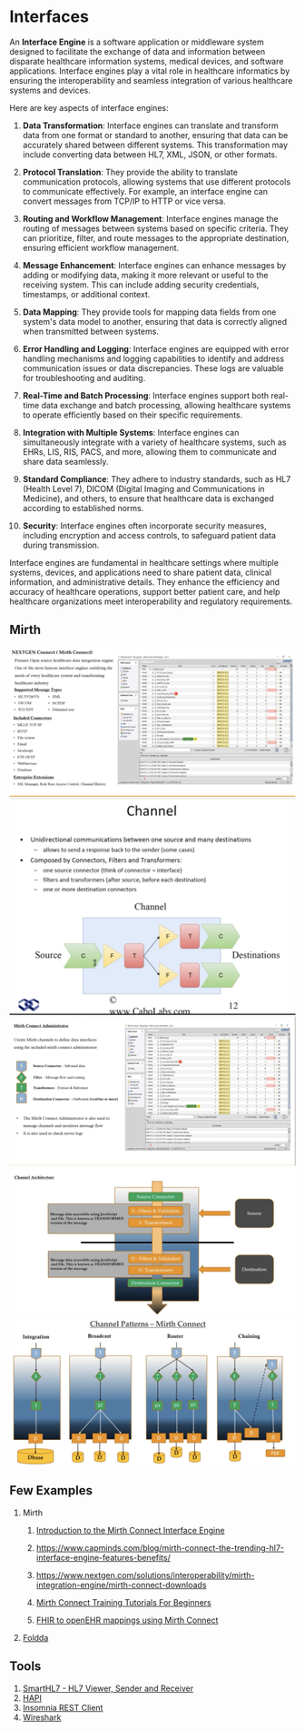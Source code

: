 # Interfaces

An **Interface Engine** is a software application or middleware system designed to facilitate the exchange of data and information between disparate healthcare information systems, medical devices, and software applications. Interface engines play a vital role in healthcare informatics by ensuring the interoperability and seamless integration of various healthcare systems and devices.

Here are key aspects of interface engines:

1. **Data Transformation**: Interface engines can translate and transform data from one format or standard to another, ensuring that data can be accurately shared between different systems. This transformation may include converting data between HL7, XML, JSON, or other formats.

2. **Protocol Translation**: They provide the ability to translate communication protocols, allowing systems that use different protocols to communicate effectively. For example, an interface engine can convert messages from TCP/IP to HTTP or vice versa.

3. **Routing and Workflow Management**: Interface engines manage the routing of messages between systems based on specific criteria. They can prioritize, filter, and route messages to the appropriate destination, ensuring efficient workflow management.

4. **Message Enhancement**: Interface engines can enhance messages by adding or modifying data, making it more relevant or useful to the receiving system. This can include adding security credentials, timestamps, or additional context.

5. **Data Mapping**: They provide tools for mapping data fields from one system's data model to another, ensuring that data is correctly aligned when transmitted between systems.

6. **Error Handling and Logging**: Interface engines are equipped with error handling mechanisms and logging capabilities to identify and address communication issues or data discrepancies. These logs are valuable for troubleshooting and auditing.

7. **Real-Time and Batch Processing**: Interface engines support both real-time data exchange and batch processing, allowing healthcare systems to operate efficiently based on their specific requirements.

8. **Integration with Multiple Systems**: Interface engines can simultaneously integrate with a variety of healthcare systems, such as EHRs, LIS, RIS, PACS, and more, allowing them to communicate and share data seamlessly.

9. **Standard Compliance**: They adhere to industry standards, such as HL7 (Health Level 7), DICOM (Digital Imaging and Communications in Medicine), and others, to ensure that healthcare data is exchanged according to established norms.

10. **Security**: Interface engines often incorporate security measures, including encryption and access controls, to safeguard patient data during transmission.

Interface engines are fundamental in healthcare settings where multiple systems, devices, and applications need to share patient data, clinical information, and administrative details. They enhance the efficiency and accuracy of healthcare operations, support better patient care, and help healthcare organizations meet interoperability and regulatory requirements.

## Mirth
![](./images/what_is_mirth.png)
![](./images/mirth_channels.png)
![](./images/mirth_administrator.png)
![](./images/mirth-channel-arch.png)
![](./images/mirth-channel-patterns.png)

## Few Examples
1. Mirth
    1. [Introduction to the Mirth Connect Interface Engine](https://www.youtube.com/watch?v=dFiMAGFPNv8)
    
    2. https://www.capminds.com/blog/mirth-connect-the-trending-hl7-interface-engine-features-benefits/

    3. https://www.nextgen.com/solutions/interoperability/mirth-integration-engine/mirth-connect-downloads

    4. [Mirth Connect Training Tutorials For Beginners](https://www.youtube.com/watch?v=NiEB5SqQztk)

    5. [FHIR to openEHR mappings using Mirth Connect](https://www.youtube.com/watch?v=BqvCsxf_wWs)

2. [Foldda](https://foldda.com/)

## Tools
1. [SmartHL7 - HL7 Viewer, Sender and Receiver](https://smarthl7.blogspot.com/)
2. [HAPI](https://hapifhir.github.io/hapi-hl7v2/)
3. [Insomnia REST Client](https://insomnia.rest/)
4. [Wireshark](https://www.wireshark.org/)
